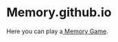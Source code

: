 # Memory.github.io

Here you can play a<a href= "https://lit-shore-88916.herokuapp.com/"> Memory Game</a>.

